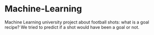 # Machine-Learning
Machine Learning university project about football shots: what is a goal recipe? We tried to predict if a shot would have been a goal or not.
